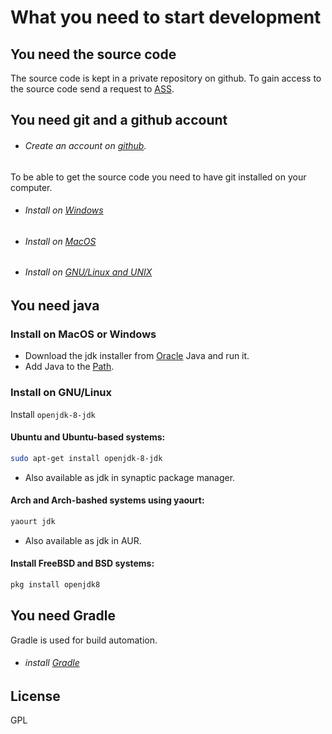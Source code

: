 # What you need to start development

## You need the source code
The source code is kept in a private repository on github.
To gain access to the source code send a request to [ASS].

## You need git and a github account

- ###### Create an account on [github].

To be able to get the source code you need to have git installed on your computer.
- ###### Install on [Windows]
- ###### Install on [MacOS]
- ###### Install on [GNU/Linux and UNIX]

## You need java

### Install on MacOS or Windows
- Download the jdk installer from [Oracle] Java and run it.
- Add Java to the [Path].

### Install on GNU/Linux
Install `openjdk-8-jdk`
#### Ubuntu and Ubuntu-based systems:
```sh
sudo apt-get install openjdk-8-jdk
```
- Also available as jdk in synaptic package manager.

#### Arch and Arch-bashed systems using yaourt:
```sh
yaourt jdk
```
- Also available as jdk in AUR.

#### Install FreeBSD and BSD systems:
```sh
pkg install openjdk8
```
## You need Gradle
Gradle is used for build automation.
- ###### install [Gradle]

License
----
GPL

[ASS]: <ass_ttt@programmer.net>
[Windows]: <https://git-scm.com/download/win>
[MacOS]: <https://git-scm.com/download/mac>
[github]: <https://github.com/>
[GNU/Linux and UNIX]: <https://git-scm.com/download/linux>
[Oracle]: <http://www.oracle.com/technetwork/java/javase/downloads/jdk8-downloads-2133151.html>
[Path]: <https://www.java.com/en/download/help/path.xml>
[Gradle]: <https://gradle.org/install/>
